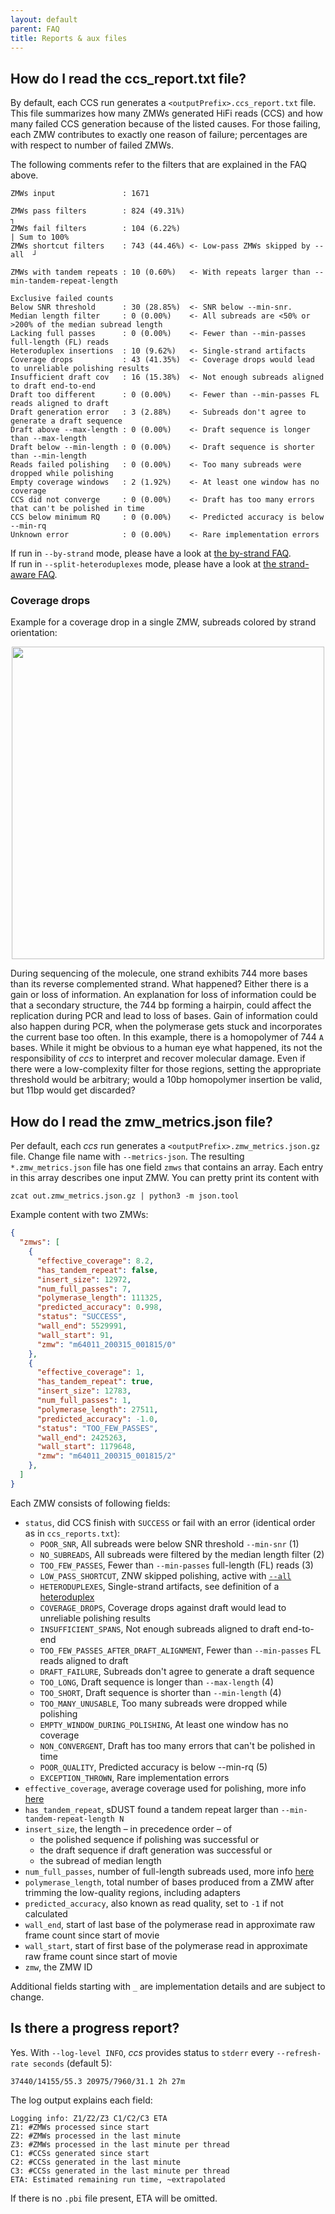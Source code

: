 ```yaml
---
layout: default
parent: FAQ
title: Reports & aux files
---
```


## How do I read the ccs_report.txt file?
By default, each CCS run generates a `<outputPrefix>.ccs_report.txt` file.
This file summarizes how many ZMWs generated HiFi reads (CCS) and how many
failed CCS generation because of the listed causes. For those failing, each ZMW
contributes to exactly one reason of failure; percentages are with respect to
number of failed ZMWs.

The following comments refer to the filters that are explained in the FAQ above.

    ZMWs input               : 1671

    ZMWs pass filters        : 824 (49.31%)                                    ┐
    ZMWs fail filters        : 104 (6.22%)                                     | Sum to 100%
    ZMWs shortcut filters    : 743 (44.46%) <- Low-pass ZMWs skipped by --all  ┘

    ZMWs with tandem repeats : 10 (0.60%)   <- With repeats larger than --min-tandem-repeat-length

    Exclusive failed counts
    Below SNR threshold      : 30 (28.85%)  <- SNR below --min-snr.
    Median length filter     : 0 (0.00%)    <- All subreads are <50% or >200% of the median subread length
    Lacking full passes      : 0 (0.00%)    <- Fewer than --min-passes full-length (FL) reads
    Heteroduplex insertions  : 10 (9.62%)   <- Single-strand artifacts
    Coverage drops           : 43 (41.35%)  <- Coverage drops would lead to unreliable polishing results
    Insufficient draft cov   : 16 (15.38%)  <- Not enough subreads aligned to draft end-to-end
    Draft too different      : 0 (0.00%)    <- Fewer than --min-passes FL reads aligned to draft
    Draft generation error   : 3 (2.88%)    <- Subreads don't agree to generate a draft sequence
    Draft above --max-length : 0 (0.00%)    <- Draft sequence is longer than --max-length
    Draft below --min-length : 0 (0.00%)    <- Draft sequence is shorter than --min-length
    Reads failed polishing   : 0 (0.00%)    <- Too many subreads were dropped while polishing
    Empty coverage windows   : 2 (1.92%)    <- At least one window has no coverage
    CCS did not converge     : 0 (0.00%)    <- Draft has too many errors that can't be polished in time
    CCS below minimum RQ     : 0 (0.00%)    <- Predicted accuracy is below --min-rq
    Unknown error            : 0 (0.00%)    <- Rare implementation errors

If run in `--by-strand` mode, please have a look at [the by-strand FAQ](/faq/mode-by-strand).\
If run in `--split-heteroduplexes` mode, please have a look at [the strand-aware FAQ](/faq/mode-heteroduplex-filtering).

### Coverage drops
Example for a coverage drop in a single ZMW, subreads colored by strand orientation:

<p align="center">
  <img width="500px" src="../img/coveragedrop.png" />
</p>

During sequencing of the molecule, one strand exhibits 744 more bases than its
reverse complemented strand. What happened?
Either there is a gain or loss of information.
An explanation for loss of information could be that a secondary structure,
the 744 bp forming a hairpin, could affect the replication during PCR and lead
to loss of bases.
Gain of information could also happen during PCR, when the polymerase gets stuck
and incorporates the current base too often.
In this example, there is a homopolymer of 744 `A` bases.
While it might be obvious to a human eye what happened,
its not the responsibility of _ccs_ to interpret and recover molecular damage.
Even if there were a low-complexity filter for those regions, setting the
appropriate threshold would be arbitrary;
would a 10bp homopolymer insertion be valid, but 11bp would get discarded?

## How do I read the zmw_metrics.json file?
Per default, each _ccs_ run generates a `<outputPrefix>.zmw_metrics.json.gz` file.
Change file name with `--metrics-json`.
The resulting `*.zmw_metrics.json` file has one field `zmws` that contains an
array. Each entry in this array describes one input ZMW. You can pretty print
its content with

    zcat out.zmw_metrics.json.gz | python3 -m json.tool

Example content with two ZMWs:

```json
{
  "zmws": [
    {
      "effective_coverage": 8.2,
      "has_tandem_repeat": false,
      "insert_size": 12972,
      "num_full_passes": 7,
      "polymerase_length": 111325,
      "predicted_accuracy": 0.998,
      "status": "SUCCESS",
      "wall_end": 5529991,
      "wall_start": 91,
      "zmw": "m64011_200315_001815/0"
    },
    {
      "effective_coverage": 1,
      "has_tandem_repeat": true,
      "insert_size": 12783,
      "num_full_passes": 1,
      "polymerase_length": 27511,
      "predicted_accuracy": -1.0,
      "status": "TOO_FEW_PASSES",
      "wall_end": 2425263,
      "wall_start": 1179648,
      "zmw": "m64011_200315_001815/2"
    },
  ]
}
```

Each ZMW consists of following fields:

  * `status`, did CCS finish with `SUCCESS` or fail with an error (identical order as in `ccs_reports.txt`):
    * `POOR_SNR`, All subreads were below SNR threshold `--min-snr` (1)
    * `NO_SUBREADS`, All subreads were filtered by the median length filter (2)
    * `TOO_FEW_PASSES`, Fewer than `--min-passes` full-length (FL) reads (3)
    * `LOW_PASS_SHORTCUT`, ZNW skipped polishing, active with [`--all`](/faq/mode-all)
    * `HETERODUPLEXES`, Single-strand artifacts, see definition of a [heteroduplex](/how-does-ccs-work#5-single-strand-artifacts)
    * `COVERAGE_DROPS`, Coverage drops against draft would lead to unreliable polishing results
    * `INSUFFICIENT_SPANS`, Not enough subreads aligned to draft end-to-end
    * `TOO_FEW_PASSES_AFTER_DRAFT_ALIGNMENT`, Fewer than `--min-passes` FL reads aligned to draft
    * `DRAFT_FAILURE`, Subreads don't agree to generate a draft sequence
    * `TOO_LONG`, Draft sequence is longer than `--max-length` (4)
    * `TOO_SHORT`,  Draft sequence is shorter than `--min-length` (4)
    * `TOO_MANY_UNUSABLE`, Too many subreads were dropped while polishing
    * `EMPTY_WINDOW_DURING_POLISHING`, At least one window has no coverage
    * `NON_CONVERGENT`, Draft has too many errors that can't be polished in time
    * `POOR_QUALITY`, Predicted accuracy is below --min-rq (5)
    * `EXCEPTION_THROWN`, Rare implementation errors
  * `effective_coverage`, average coverage used for polishing, more info [here](/faq/accuracy-vs-passes#how-is-number-of-passes-computed)
  * `has_tandem_repeat`, sDUST found a tandem repeat larger than `--min-tandem-repeat-length N`
  * `insert_size`, the length – in precedence order – of
    * the polished sequence if polishing was successful or
    * the draft sequence if draft generation was successful or
    * the subread of median length
  * `num_full_passes`, number of full-length subreads used, more info [here](/faq/accuracy-vs-passes#how-is-number-of-passes-computed)
  * `polymerase_length`, total number of bases produced from a ZMW after trimming the low-quality regions, including adapters
  * `predicted_accuracy`, also known as read quality, set to `-1` if not calculated
  * `wall_end`, start of last base of the polymerase read in approximate raw frame count since start of movie
  * `wall_start`, start of first base of the polymerase read in approximate raw frame count since start of movie
  * `zmw`, the ZMW ID

Additional fields starting with `_` are implementation details and are subject to change.

## Is there a progress report?
Yes. With `--log-level INFO`, _ccs_ provides status to `stderr` every
`--refresh-rate seconds` (default 5):

    37440/14155/55.3 20975/7960/31.1 2h 27m

The log output explains each field:

    Logging info: Z1/Z2/Z3 C1/C2/C3 ETA
    Z1: #ZMWs processed since start
    Z2: #ZMWs processed in the last minute
    Z3: #ZMWs processed in the last minute per thread
    C1: #CCSs generated since start
    C2: #CCSs generated in the last minute
    C3: #CCSs generated in the last minute per thread
    ETA: Estimated remaining run time, ~extrapolated

If there is no `.pbi` file present, ETA will be omitted.
